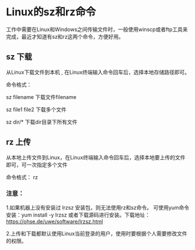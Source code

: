 # Linux的sz和rz命令

工作中需要在Linux和Windows之间传输文件时，一般使用winscp或者ftp工具来完成，最近才知道有sz和rz这两个命令，方便好用。 

## sz  下载 

从Linux下载文件到本机 , 在Linux终端输入命令回车后，选择本地存储路径即可。 

命令格式：    

sz filename         下载文件filename 

sz file1 file2        下载多个文件 

sz dir/*                下载dir目录下所有文件

##  rz   上传

 从本地上传文件到Linux，在Linux终端输入命令回车后，选择本地要上传的文件即可，可一次指定多个文件

 命令格式：    rz 

### 注意： 

1.如果机器上没有安装过 lrzsz 安装包，则无法使用rz和sz命令。 可使用yum命令安装：yum install -y lrzsz 或者下载源码进行安装。下载地址：https://ohse.de/uwe/software/lrzsz.html 

2.上传和下载都默认使用Linux当前登录的用户，使用时要根据个人需要修改文件的权限。
